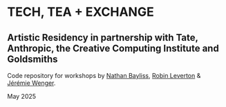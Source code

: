 # TECH, TEA + EXCHANGE

## Artistic Residency in partnership with Tate, Anthropic, the Creative Computing Institute and Goldsmiths

Code repository for workshops by [Nathan Bayliss](https://practice.nathanbayliss.tv/), [Robin Leverton](https://robinlevertonart.com/) & [Jérémie Wenger](https://jeremiewenger.com/).

May 2025
